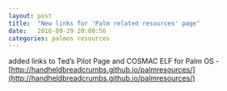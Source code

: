 ```yaml
---
layout: post
title:  "New links for 'Palm related resources' page"
date:   2016-09-29 20:00:56
categories: palmos resources
---
```


added links to Ted’s Pilot Page and COSMAC ELF for Palm OS - [http://handheldbreadcrumbs.github.io/palmresources/](http://handheldbreadcrumbs.github.io/palmresources/)
